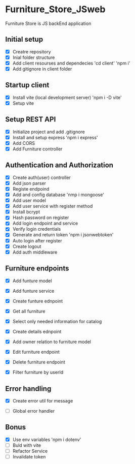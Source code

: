 # Furniture_Store_JSweb
Furniture Store is JS backEnd application

## Initial setup

-[x] Creatre repository
-[x] Inial folder structure
-[x] Add client resourses and dependecies 'cd client' 'npm i'
-[x] Add gitignore in client folder

## Startup client

-[x] Install vite (local development server) 'npm i -D vite'
-[x] Setup vite

## Setup REST API

-[x] Initialize project and add .gitignore
-[x] Install and setup express 'npm i express'
-[x] Add CORS
-[x] Add Furniture controller

## Authentication and Authorization

-[x] Create auth(user) controller
-[x] Add json parser
-[x] Registe endpoind
-[x] Add and config database 'nmp i mongoose'
-[x] Add user model
-[x] Add user service with register method
-[x] Install bcrypt
-[x] Hash password on register
-[x] Add login endpoint and service
-[x] Verify login credentials
-[x] Generate and return token 'npm i jsonwebtoken'
-[x] Auto login after register
-[x] Create logout 
-[x] Add auth middleware

## Furniture endpoints

-[x] Add funture model
-[x] Add funture service
-[x] Create funture ednpoint
-[x] Get all furniture
-[x] Select only needed information for catalog
-[x] Create details ednpoint
-[x] Add owner relation to furniture model
-[x] Edit furniture endpoint
-[x] Delete furniture endpoint
-[x] Filter furniture by userId


## Error handling

-[x] Create error util for message
-[ ] Global error handler



## Bonus

-[x] Use env variables 'npm i dotenv'
-[ ] Buld with vite
-[ ] Refactor Service
-[ ] Invalidate token